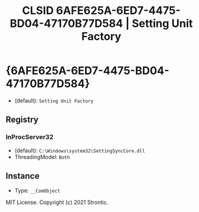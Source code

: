 ﻿---
title: "CLSID 6AFE625A-6ED7-4475-BD04-47170B77D584 | Setting Unit Factory"
excerpt: What is COM-Object CLSID 6AFE625A-6ED7-4475-BD04-47170B77D584?
---

# {6AFE625A-6ED7-4475-BD04-47170B77D584}

* (default): `Setting Unit Factory`

## Registry


### InProcServer32

* (default): `C:\Windows\system32\SettingSyncCore.dll`
* ThreadingModel: `Both`

## Instance

* Type: `__ComObject`

MIT License. Copyright (c) 2021 Strontic.



